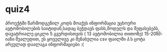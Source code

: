 # quiz4
პროექტში წარმოდგენილ კოდს მოაქვს ინფორმაცია უცხოური ავტომობილების საიტიდან,სადაც ბეჭდავს ფასს,მოდელს და შეფასებებს, დავატრიალე ციკლი 5 გვერდისთვის ( 13 ავტომობილია თითოზე) 15-20წმ-იანი შუალედით, ეს ყოველივე კი შენახულია csv ფაილში პ.ს ცოტა არეულად დაალაგა ინფორმაციები :( 
